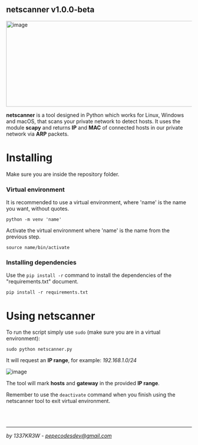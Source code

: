 ## netscanner v1.0.0-beta

<img width="619" height="232" alt="image" src="https://github.com/user-attachments/assets/cc851d58-14de-429c-aab7-eadb0dac7e1c" />


**netscanner** is a tool designed in Python which works for Linux, Windows and macOS, that scans your private network to detect hosts. It uses the module **scapy** and returns **IP** and **MAC** of connected hosts in our private network via **ARP** packets.

# Installing
Make sure you are inside the repository folder.
### Virtual environment
It is recommended to use a virtual environment, where 'name' is the name you want, without quotes.
```
python -m venv 'name'
```
Activate the virtual environment where 'name' is the name from the previous step.
```
source name/bin/activate
```
### Installing dependencies
Use the `pip install -r` command to install the dependencies of the "requirements.txt" document.
```
pip install -r requirements.txt
```
# Using netscanner
To run the script simply use `sudo` (make sure you are in a virtual environment):
```
sudo python netscanner.py
```
It will request an **IP range**, for example: *192.168.1.0/24*

![image](https://github.com/josrojrom1/netscanner/assets/32680720/3f4858b1-5c5c-41a5-b62b-f350ddd87a86)

The tool will mark **hosts** and **gateway** in the provided **IP range**.

Remember to use the `deactivate` command when you finish using the netscanner tool to exit virtual environment.

<br/>
<br/>

---

*by 1337KR3W - pepecodesdev@gmail.com*
